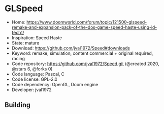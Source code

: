 # GLSpeed

- Home: https://www.doomworld.com/forum/topic/121500-glspeed-remake-and-expansion-pack-of-the-dos-game-speed-haste-using-id-tech1/
- Inspiration: Speed Haste
- State: mature
- Download: https://github.com/jval1972/Speed#downloads
- Keyword: remake, simulation, content commercial + original required, racing
- Code repository: https://github.com/jval1972/Speed.git (@created 2020, @stars 6, @forks 0)
- Code language: Pascal, C
- Code license: GPL-2.0
- Code dependency: OpenGL, Doom engine
- Developer: jval1972

## Building
